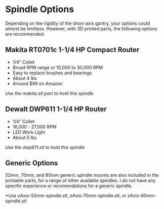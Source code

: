 # Spindle Options

Depending on the rigidity of the short-axis gantry, your options could almost be limitless. However, with 3D printed parts, the following options are recommended.


## Makita RT0701c 1-1/4 HP Compact Router

* 1/4" Collet
* Broad RPM range or 10,000 to 30,000 RPM
* Easy to replace brushes and bearings
* About 4 lbs
* Around $99 on Amazon

*Use the makita.stl part to hold this spindle*


## Dewalt DWP611 1-1/4 HP Router
* 1/4" Collet
* 16,000 - 27,000 RPM
* LED Work Light
* About 5 lbs

*Use the dwp611.stl to hold this spindle*

## Generic Options

52mm, 70mm, and 80mm generic spindle mounts are also included in the printable parts, for a range of other available spindles. I do not have any specific experience or recomendations for a generic spindle.

*Use zAxis-52mm-spindle.stl, zAxis-70mm-spindle.stl, or zAxis-80mm-spindle.stl 